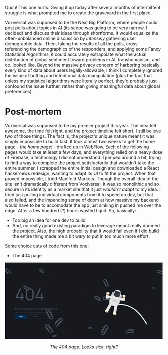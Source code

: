 Ouch! This one hurts. Giving it up today after several months of intermittent struggle is what prompted me to create the graveyard in the first place.

Voxiversal was supposed to be the Next Big Platform, where people could post polls about topics in AI (its scope was going to be very narrow, I decided) and discuss their ideas through shortforms. It would equalize the often-unbalanced online discussion by *intensely* gathering user demographic data. Then, taking the results of all the polls, cross-referencing the demographics of the responders, and applying some Fancy Statistical Algorithms, it could accurately extrapolate what the actual distribution of global sentiment toward problems in AI, transhumanism, and co. looked like. Beyond the massive privacy concern of harboring basically every kind of data about users legally-allowable, I think I completely ignored the issue of botting and intentional data manipulation (plus the fact that unless my statistical algorithms were literally perfect, they'd probably just confound the issue further, rather than giving meaningful data about global preferences).

# Post-mortem
Voxiversal was supposed to be my premier project this year. The idea felt awesome, the time felt right, and the project timeline felt short. I still believe two of those things. The fact is, the project's unique nature meant it was simply impossible to build fast. It took almost two weeks to get the home page - *the home page!* - drafted up in WebFlow. Each of the following pages would take at least a few days, and everything relied on a heavy dose of Firebase, a technology I did not understand. I jumped around a bit, trying to find a way to complete the project satisfactorily that wouldn't take the entire summer. I scrapped the entire initial design and downloaded a React hackernews redesign, wanting to adapt its UI to fit the project. When that proved impossible, I tried Manifold Markets. Though the overall idea of the site isn't dramatically different from Voxiversal, it was so monolithic and so secure in its identity as a market site that it just *wouldn't adapt* to my idea. I tried just pulling individual components from it to speed up dev, but that also failed, and the impending sense of doom at how massive my backend would have to be to accomodate the app just sinking in pushed me over the edge. After a few hundred (?) hours wasted I quit. So, basically:
- Too big an idea for one dev to build
- And, no really good existing paradigm to leverage
meant really doomed the project. Also, the high probability that it would fail even if I did build the entire thing made me a bit wary to put in too much more effort. 

Some choice cuts of code from this one:
- The 404 page
<img src="./.assets/Spacy.gif.gif"/>
<p align="center"><i>The 404 page. Looks sick, right?</i></p>
